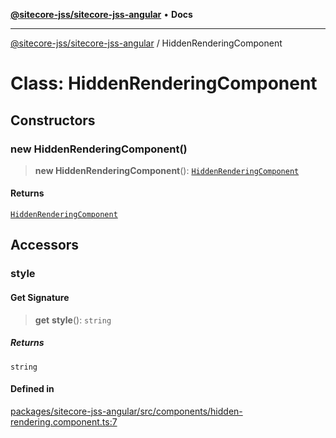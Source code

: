 [**@sitecore-jss/sitecore-jss-angular**](../README.md) • **Docs**

***

[@sitecore-jss/sitecore-jss-angular](../README.md) / HiddenRenderingComponent

# Class: HiddenRenderingComponent

## Constructors

### new HiddenRenderingComponent()

> **new HiddenRenderingComponent**(): [`HiddenRenderingComponent`](HiddenRenderingComponent.md)

#### Returns

[`HiddenRenderingComponent`](HiddenRenderingComponent.md)

## Accessors

### style

#### Get Signature

> **get** **style**(): `string`

##### Returns

`string`

#### Defined in

[packages/sitecore-jss-angular/src/components/hidden-rendering.component.ts:7](https://github.com/Sitecore/jss/blob/2f7f8a3f57bf348df36eb566e1598f25fb4e1fd2/packages/sitecore-jss-angular/src/components/hidden-rendering.component.ts#L7)
